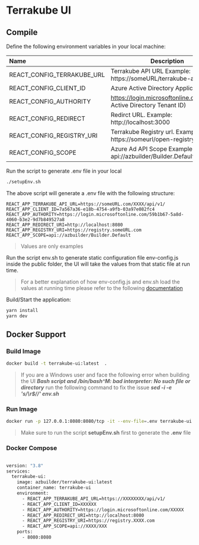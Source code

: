 # Terrakube UI

## Compile

Define the following environment variables in your local machine:

|Name                         | Description                                                          |
|:----------------------------|----------------------------------------------------------------------|
|REACT_CONFIG_TERRAKUBE_URL   | Terrakube API URL Example: https://someURL/terrakube-api/api/v1/     | 
|REACT_CONFIG_CLIENT_ID       | Azure Active Directory Application Id                                |
|REACT_CONFIG_AUTHORITY       | https://login.microsoftonline.com/(Azure Active Directory Tenant ID) |
|REACT_CONFIG_REDIRECT        | Redirct URL. Example: http://localhost:3000                          |
|REACT_CONFIG_REGISTRY_URI    | Terrakube Registry url. Example: https://someurl/open-registry/      |
|REACT_CONFIG_SCOPE           | Azure Ad API Scope Example: api://azbuilder/Builder.Default          |

Run the script to generate .env file in your local

```bash
./setupEnv.sh
```

The above script will generate a .env file with the following structure:

```
REACT_APP_TERRAKUBE_API_URL=https://someURL.com/XXXX/api/v1/
REACT_APP_CLIENT_ID=7a567a36-e18b-4754-a9fb-03a97e082fc4
REACT_APP_AUTHORITY=https://login.microsoftonline.com/59b1b67-5a8d-4060-b3e2-9d7b849527a8
REACT_APP_REDIRECT_URI=http://localhost:8080
REACT_APP_REGISTRY_URI=https://registry.someURL.com
REACT_APP_SCOPE=api://azbuilder/Builder.Default
```

> Values are only examples

Run the script env.sh to generate static configuration file env-config.js inside the public folder, the UI will take the values from that static file at run time.

> For a better explanation of how env-config.js and env.sh load the values at running time please refer to the following [documentation](https://www.freecodecamp.org/news/how-to-implement-runtime-environment-variables-with-create-react-app-docker-and-nginx-7f9d42a91d70/)

Build/Start the application:

```bash
yarn install
yarn dev
```

## Docker Support

### Build Image

```bash
docker build -t terrakube-ui:latest  .
```

> If you are a Windows user and face the following error when building the UI ***Bash script and /bin/bash^M: bad interpreter: No such file or directory*** run the following command to fix the issue ***sed -i -e 's/\r$//' env.sh***

### Run Image

```bash
docker run -p 127.0.0.1:8080:8080/tcp -it --env-file=.env terrakube-ui:latest
```

> Make sure to run the script  **setupEnv.sh** first to generate the **.env** file

### Docker Compose

```dockerfile

version: "3.8"
services:
  terrakube-ui:
    image: azbuilder/terrakube-ui:latest
    container_name: terrakube-ui
    environment:
      - REACT_APP_TERRAKUBE_API_URL=https://XXXXXXXX/api/v1/
      - REACT_APP_CLIENT_ID=XXXXXX
      - REACT_APP_AUTHORITY=https://login.microsoftonline.com/XXXXX
      - REACT_APP_REDIRECT_URI=http://localhost:8080
      - REACT_APP_REGISTRY_URI=https://registry.XXXX.com
      - REACT_APP_SCOPE=api://XXXX/XXX
    ports:
      - 8080:8080 
```